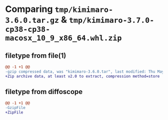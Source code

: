 # Comparing `tmp/kimimaro-3.6.0.tar.gz` & `tmp/kimimaro-3.7.0-cp38-cp38-macosx_10_9_x86_64.whl.zip`

## filetype from file(1)

```diff
@@ -1 +1 @@
-gzip compressed data, was "kimimaro-3.6.0.tar", last modified: Thu May  2 18:00:57 2024, max compression
+Zip archive data, at least v2.0 to extract, compression method=store
```

## filetype from diffoscope

```diff
@@ -1 +1 @@
-GzipFile
+ZipFile
```

